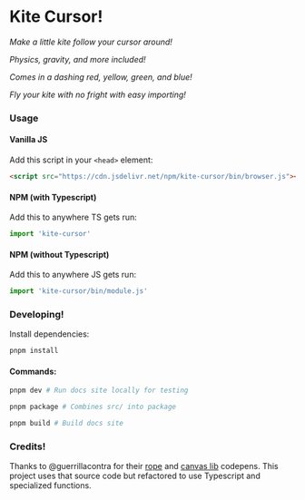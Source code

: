 # Kite Cursor!

*Make a little kite follow your cursor around!*

*Physics, gravity, and more included!*

*Comes in a dashing red, yellow, green, and blue!*

*Fly your kite with no fright with easy importing!*

### Usage

#### Vanilla JS

Add this script in your `<head>` element:
```html
<script src="https://cdn.jsdelivr.net/npm/kite-cursor/bin/browser.js"></script>
```

#### NPM (with Typescript)

Add this to anywhere TS gets run:
```ts
import 'kite-cursor'
```

#### NPM (without Typescript)

Add this to anywhere JS gets run:
```js
import 'kite-cursor/bin/module.js'
```

### Developing!

Install dependencies:

```sh
pnpm install
```

#### Commands:

```sh
pnpm dev # Run docs site locally for testing
```


```sh
pnpm package # Combines src/ into package
```


```sh
pnpm build # Build docs site
```

### Credits!

Thanks to @guerrillacontra for their [rope](https://codepen.io/guerrillacontra/pen/zJaREd) and [canvas lib](https://codepen.io/guerrillacontra/pen/zJaREd) codepens. This project uses that source code but refactored to use Typescript and specialized functions.